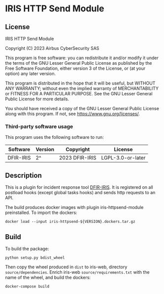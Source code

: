 # IRIS HTTP Send Module

## License

IRIS HTTP Send Module

Copyright (C) 2023 Airbus CyberSecurity SAS

This program is free software: you can redistribute it and/or modify
it under the terms of the GNU Lesser General Public License as published by
the Free Software Foundation, either version 3 of the License, or
(at your option) any later version.

This program is distributed in the hope that it will be useful,
but WITHOUT ANY WARRANTY; without even the implied warranty of
MERCHANTABILITY or FITNESS FOR A PARTICULAR PURPOSE.  See the
GNU Lesser General Public License for more details.

You should have received a copy of the GNU Lesser General Public License
along with this program.  If not, see <https://www.gnu.org/licenses/>.

### Third-party software usage

This program uses the following software to run:

| Software | Version | Copyright | License |
|-|-|-|-|
| DFIR-IRIS | 2^ | 2023 DFIR-IRIS | LGPL-3.0-or-later |

## Description

This is a plugin for incident response tool [DFIR-IRIS](https://dfir-iris.org/).
It is registered on all postload hooks (except global tasks hooks) and sends http requests to an API.

The build produces docker images with plugin iris-httpsend-module preinstalled.
To import the dockers:
```
docker load --input iris-httpsend-${VERSION}.dockers.tar.gz
```

## Build

To build the package:
```
python setup.py bdist_wheel
```
Then copy the wheel produced in `dist` to iris-web, directory `source/dependencies`.
Enrich iris-web `source/requirements.txt` with the name of the wheel, and build the dockers:
```
docker-compose build
```